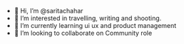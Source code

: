 - 👋 Hi, I’m @saritachahar
- 👀 I’m interested in travelling, writing and shooting.
- 🌱 I’m currently learning ui ux and product management 
- 💞️ I’m looking to collaborate on Community role

<!---
saritachahar/saritachahar is a ✨ special ✨ repository because its `README.md` (this file) appears on your GitHub profile.
You can click the Preview link to take a look at your changes.
--->

